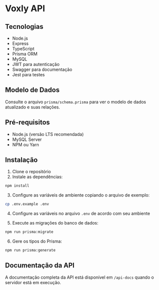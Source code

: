 # Voxly API

## Tecnologias

- Node.js
- Express
- TypeScript
- Prisma ORM
- MySQL
- JWT para autenticação
- Swagger para documentação
- Jest para testes

## Modelo de Dados

Consulte o arquivo `prisma/schema.prisma` para ver o modelo de dados atualizado e suas relações.

## Pré-requisitos

- Node.js (versão LTS recomendada)
- MySQL Server
- NPM ou Yarn

## Instalação

1. Clone o repositório
2. Instale as dependências:

```bash
npm install
```

3. Configure as variáveis de ambiente copiando o arquivo de exemplo:

```bash
cp .env.example .env
```

4. Configure as variáveis no arquivo `.env` de acordo com seu ambiente

5. Execute as migrações do banco de dados:

```bash
npm run prisma:migrate
```

6. Gere os tipos do Prisma:

```bash
npm run prisma:generate
```

## Documentação da API

A documentação completa da API está disponível em `/api-docs` quando o servidor está em execução.
